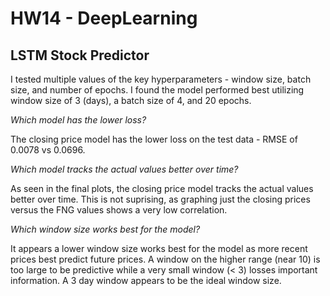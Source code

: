 # HW14 - DeepLearning
## LSTM Stock Predictor

I tested multiple values of the key hyperparameters - window size, batch size, and number of epochs. I found the model performed best utilizing window size of 3 (days), a batch size of 4, and 20 epochs.

*Which model has the lower loss?*

The closing price model has the lower loss on the test data - RMSE of 0.0078 vs 0.0696.

*Which model tracks the actual values better over time?*

As seen in the final plots, the closing price model tracks the actual values better over time. This is not suprising, as graphing just the closing prices versus the FNG values shows a very low correlation.

*Which window size works best for the model?*

It appears a lower window size works best for the model as more recent prices best predict future prices. A window on the higher range (near 10) is too large to be predictive while a very small window (< 3) losses important information. A 3 day window appears to be the ideal window size.



